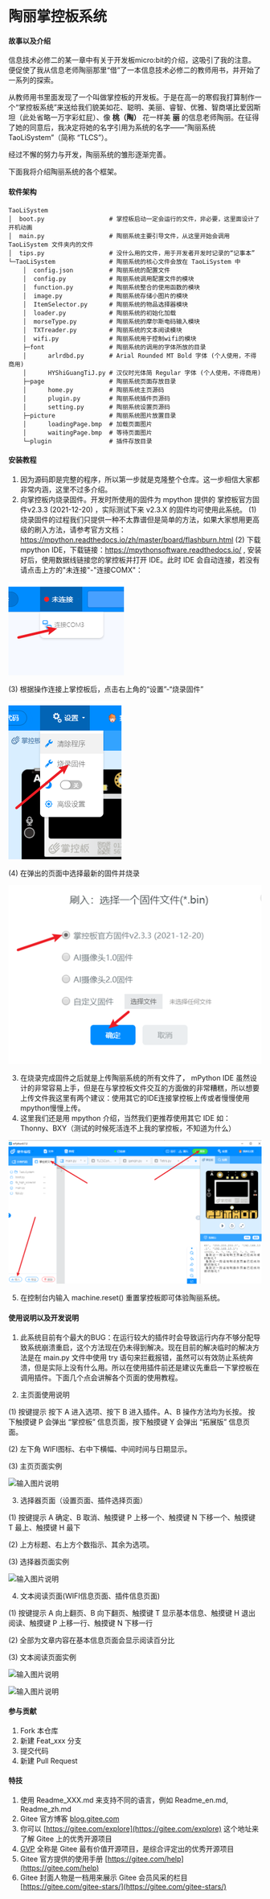# 陶丽掌控板系统

#### 故事以及介绍
信息技术必修二的某一章中有关于开发板micro:bit的介绍，这吸引了我的注意。便促使了我从信息老师陶丽那里“借”了一本信息技术必修二的教师用书，并开始了一系列的探索。

从教师用书里面发现了一个叫做掌控板的开发板。于是在高一的寒假我打算制作一个“掌控板系统”来送给我们貌美如花、聪明、美丽、睿智、优雅、智商堪比爱因斯坦（此处省略一万字彩虹屁）、像 **桃（陶）** 花一样美 **丽** 的信息老师陶丽。在征得了她的同意后，我决定将她的名字引用为系统的名字——“陶丽系统 TaoLiSystem”（简称 “TLCS”）。

经过不懈的努力与开发，陶丽系统的雏形逐渐完善。

下面我将介绍陶丽系统的各个框架。

#### 软件架构

```
TaoLiSystem
│  boot.py                  # 掌控板启动一定会运行的文件，非必要，这里面设计了开机动画
│  main.py                  # 陶丽系统主要引导文件，从这里开始会调用 TaoLiSystem 文件夹内的文件
│  tips.py                  # 没什么用的文件，用于开发者开发时记录的“记事本”
└─TaoLiSystem               # 陶丽系统的核心文件会放在 TaoLiSystem 中
    │  config.json          # 陶丽系统的配置文件
    │  config.py            # 陶丽系统调用配置文件的模块
    │  function.py          # 陶丽系统整合的使用函数的模块
    │  image.py             # 陶丽系统存储小图片的模块
    │  ItemSelector.py      # 陶丽系统的物品选择器模块
    │  loader.py            # 陶丽系统的初始化加载
    │  morseType.py         # 陶丽系统的摩尔斯电码输入模块
    │  TXTreader.py         # 陶丽系统的文本阅读模块
    │  wifi.py              # 陶丽系统用于控制wifi的模块
    ├─font                  # 陶丽系统的调用的字体所放的目录
    │      arlrdbd.py       # Arial Rounded MT Bold 字体 (个人使用，不得商用)
    │      HYShiGuangTiJ.py # 汉仪时光体简 Regular 字体 (个人使用，不得商用)
    ├─page                  # 陶丽系统页面存放目录
    │      home.py          # 陶丽系统主页源码
    │      plugin.py        # 陶丽系统插件页源码
    │      setting.py       # 陶丽系统设置页源码
    ├─picture               # 陶丽系统图片放置目录
    │      loadingPage.bmp  # 加载页面图片
    │      waitingPage.bmp  # 等待页面图片
    └─plugin                # 插件存放目录
```

#### 安装教程

1.  因为源码即是完整的程序，所以第一步就是克隆整个仓库。这一步相信大家都非常内涵，这里不过多介绍。
2.  向掌控板内烧录固件。开发时所使用的固件为 mpython 提供的 掌控板官方固件v2.3.3 (2021-12-20) ，实际测试下来 v2.3.X 的固件均可使用此系统。
(1)  烧录固件的过程我们只提供一种不太靠谱但是简单的方法，如果大家想用更高级的刷入方法，请参考官方文档：https://mpython.readthedocs.io/zh/master/board/flashburn.html
(2)  下载 mpython IDE，下载链接：https://mpythonsoftware.readthedocs.io/ , 安装好后，使用数据线链接您的掌控板并打开 IDE。此时 IDE 会自动连接，若没有请点击上方的"未连接"-"连接COMX"：

![输入图片说明](README_IMAGE/image.png)

(3) 根据操作连接上掌控板后，点击右上角的“设置”-“烧录固件”

![输入图片说明](README_IMAGE/image2.png)

(4) 在弹出的页面中选择最新的固件并烧录

![输入图片说明](README_IMAGE/image3.png)

3. 在烧录完成固件之后就是上传陶丽系统的所有文件了， mPython IDE 虽然设计的非常容易上手，但是在与掌控板文件交互的方面做的非常糟糕，所以想要上传文件我这里有两个建议：使用其它的IDE连接掌控板上传或者慢慢使用mpython慢慢上传。
4. 这里我们还是用 mpython 介绍，当然我们更推荐使用其它 IDE 如：Thonny、BXY（测试的时候死活连不上我的掌控板，不知道为什么）

![输入图片说明](README_IMAGE/image4.png)

5. 在控制台内输入 machine.reset() 重置掌控板即可体验陶丽系统。

#### 使用说明以及开发说明

1.  此系统目前有个最大的BUG：在运行较大的插件时会导致运行内存不够分配导致系统崩溃重启，这个方法现在仍未得到解决。现在目前的解决临时的解决方法是在 main.py 文件中使用 try 语句来拦截报错，虽然可以有效防止系统奔溃，但是实际上没有什么用。所以在使用插件前还是建议先重启一下掌控板在调用插件。下面几个点会讲解各个页面的使用教程。

2.  主页面使用说明

(1) 按键提示
    按下 A 进入选项、按下 B 进入插件。A、B 操作方法均为长按。 按下触摸键 P 会弹出 “掌控板” 信息页面，按下触摸键 Y 会弹出 “拓展版” 信息页面。

(2) 左下角 WIFI图标、右中下横幅、中间时间与日期显示。

(3) 主页页面实例

![输入图片说明](image5.png)

3.  选择器页面（设置页面、插件选择页面）

(1) 按键提示
     A 确定、B 取消、触摸键 P 上移一个、触摸键 N 下移一个、触摸键 T 最上、触摸键 H 最下

(2) 上方标题、右上方个数指示、其余为选项。

(3) 选择器页面实例

![输入图片说明](image6.png)

4.  文本阅读页面(WIFI信息页面、插件信息页面)

(1) 按键提示
    A 向上翻页、B 向下翻页、触摸键 T 显示基本信息、触摸键 H 退出阅读、触摸键 P 上移一行、触摸键 N 下移一行

(2) 全部为文章内容在基本信息页面会显示阅读百分比

(3) 文本阅读页面实例

![输入图片说明](image7.png)

![输入图片说明](image8.png)



#### 参与贡献

1.  Fork 本仓库
2.  新建 Feat_xxx 分支
3.  提交代码
4.  新建 Pull Request


#### 特技

1.  使用 Readme\_XXX.md 来支持不同的语言，例如 Readme\_en.md, Readme\_zh.md
2.  Gitee 官方博客 [blog.gitee.com](https://blog.gitee.com)
3.  你可以 [https://gitee.com/explore](https://gitee.com/explore) 这个地址来了解 Gitee 上的优秀开源项目
4.  [GVP](https://gitee.com/gvp) 全称是 Gitee 最有价值开源项目，是综合评定出的优秀开源项目
5.  Gitee 官方提供的使用手册 [https://gitee.com/help](https://gitee.com/help)
6.  Gitee 封面人物是一档用来展示 Gitee 会员风采的栏目 [https://gitee.com/gitee-stars/](https://gitee.com/gitee-stars/)
